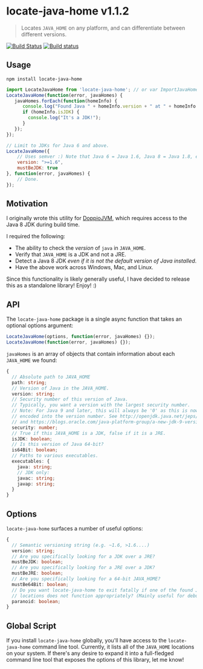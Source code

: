 # locate-java-home v1.1.2
> Locates `JAVA_HOME` on any platform, and can differentiate between different versions.

[![Build Status](https://travis-ci.org/jvilk/locate-java-home.svg?branch=master)](https://travis-ci.org/jvilk/locate-java-home)
[![Build status](https://ci.appveyor.com/api/projects/status/575e6s02lbpxnh36/branch/master?svg=true)](https://ci.appveyor.com/project/jvilk/locate-java-home/branch/master)

## Usage

    npm install locate-java-home

```js
import LocateJavaHome from 'locate-java-home'; // or var ImportJavaHome = require('locate-java-home').default;
LocateJavaHome(function(error, javaHomes) {
   javaHomes.forEach(function(homeInfo) {
      console.log("Found Java " + homeInfo.version + " at " + homeInfo.path);
      if (homeInfo.isJDK) {
        console.log("It's a JDK!");
      }
   });
});

// Limit to JDKs for Java 6 and above.
LocateJavaHome({
    // Uses semver :) Note that Java 6 = Java 1.6, Java 8 = Java 1.8, etc.
    version: ">=1.6",
    mustBeJDK: true
}, function(error, javaHomes) {
    // Done.
});
```

## Motivation

I originally wrote this utility for [DoppioJVM](https://github.com/plamsa-umass/doppio),
which requires access to the Java 8 JDK during build time.

I required the following:

* The ability to check the *version* of `java` in `JAVA_HOME`.
* Verify that `JAVA_HOME` is a JDK and not a JRE.
* Detect a Java 8 JDK *even if it is not the default version of Java installed*.
* Have the above work across Windows, Mac, and Linux.

Since this functionality is likely generally useful, I have decided to release this
as a standalone library! Enjoy! :)


## API

The `locate-java-home` package is a single async function that takes an optional options argument:

```js
LocateJavaHome(options, function(error, javaHomes) {});
LocateJavaHome(function(error, javaHomes) {});
```

`javaHomes` is an array of objects that contain information about each `JAVA_HOME` we found:

```typescript
{
  // Absolute path to JAVA_HOME
  path: string;
  // Version of Java in the JAVA_HOME.
  version: string;
  // Security number of this version of Java.
  // Typically, you want a version with the largest security number.
  // Note: For Java 9 and later, this will always be '0' as this is now
  // encoded into the version number. See http://openjdk.java.net/jeps/223
  // and https://blogs.oracle.com/java-platform-group/a-new-jdk-9-version-string-scheme
  security: number;
  // True if this JAVA_HOME is a JDK, false if it is a JRE.
  isJDK: boolean;
  // Is this version of Java 64-bit?
  is64Bit: boolean;
  // Paths to various executables.
  executables: {
    java: string;
    // JDK only:
    javac: string;
    javap: string;
  }
}
```

## Options

`locate-java-home` surfaces a number of useful options:

```typescript
{
  // Semantic versioning string (e.g. ~1.6, >1.6....)
  version: string;
  // Are you specifically looking for a JDK over a JRE?
  mustBeJDK: boolean;
  // Are you specifically looking for a JRE over a JDK?
  mustBeJRE: boolean;
  // Are you specifically looking for a 64-bit JAVA_HOME?
  mustBe64Bit: boolean;
  // Do you want locate-java-home to exit fatally if one of the found JAVA_HOME
  // locations does not function appropriately? (Mainly useful for debugging.)
  paranoid: boolean;
}
```

## Global Script

If you install `locate-java-home` globally, you'll have access to the `locate-java-home` command
line tool. Currently, it lists all of the `JAVA_HOME` locations on your system. If there's any
desire to expand it into a full-fledged command line tool that exposes the options of this
library, let me know!
